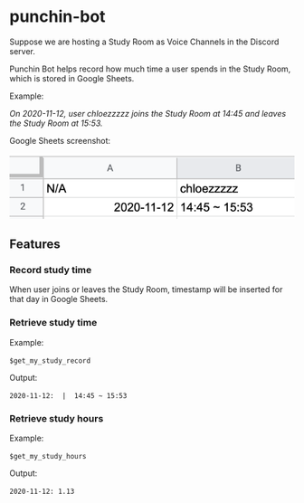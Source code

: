 # punchin-bot

Suppose we are hosting a Study Room as Voice Channels in the Discord server.

Punchin Bot helps record how much time a user spends in the Study Room, which is stored in Google Sheets.

Example:

*On 2020-11-12, user chloezzzzz joins the Study Room at 14:45 and leaves the Study Room at 15:53.*

Google Sheets screenshot:

![Google Sheets](https://github.com/ChloeZ52/punchin-bot/blob/main/images/Google%20Sheets%20Example.png)

## Features

### Record study time

When user joins or leaves the Study Room, timestamp will be inserted for that day in Google Sheets.

### Retrieve study time

Example:

`$get_my_study_record`

Output:

`2020-11-12:  |  14:45 ~ 15:53`

### Retrieve study hours

Example:

`$get_my_study_hours`

Output:

`2020-11-12: 1.13`

